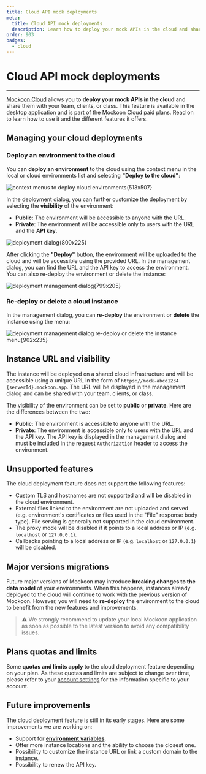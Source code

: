 ```yaml
---
title: Cloud API mock deployments
meta:
  title: Cloud API mock deployments
  description: Learn how to deploy your mock APIs in the cloud and share them with your team, clients, or class, using Mockoon Cloud
order: 903
badges:
  - cloud
---
```


# Cloud API mock deployments

---

[Mockoon Cloud](/cloud/) allows you to **deploy your mock APIs in the cloud** and share them with your team, clients, or class. This feature is available in the desktop application and is part of the Mockoon Cloud paid plans. Read on to learn how to use it and the different features it offers.

## Managing your cloud deployments

### Deploy an environment to the cloud

You can **deploy an environment** to the cloud using the context menu in the local or cloud environments list and selecting **"Deploy to the cloud"**:

![context menus to deploy cloud environments{513x507}](docs-img:deploy-environment-menu.png)

In the deployment dialog, you can further customize the deployment by selecting the **visibility** of the environment:

- **Public**: The environment will be accessible to anyone with the URL.
- **Private**: The environment will be accessible only to users with the URL and the **API key**.

![deployment dialog{800x225}](docs-img:deploy-environment-dialog.png)

After clicking the **"Deploy"** button, the environment will be uploaded to the cloud and will be accessible using the provided URL. In the management dialog, you can find the URL and the API key to access the environment. You can also re-deploy the environment or delete the instance:

![deployment management dialog{799x205}](docs-img:deploy-environment-management-dialog.png)

### Re-deploy or delete a cloud instance

In the management dialog, you can **re-deploy** the environment or **delete** the instance using the menu:

![deployment management dialog re-deploy or delete the instance menu{902x235}](docs-img:deploy-environment-management-menu.png)

## Instance URL and visibility

The instance will be deployed on a shared cloud infrastructure and will be accessible using a unique URL in the form of `https://mock-abcd1234.{serverId}.mockoon.app`. The URL will be displayed in the management dialog and can be shared with your team, clients, or class.

The visibility of the environment can be set to **public** or **private**. Here are the differences between the two:

- **Public**: The environment is accessible to anyone with the URL.
- **Private**: The environment is accessible only to users with the URL and the API key. The API key is displayed in the management dialog and must be included in the request `Authorization` header to access the environment.

## Unsupported features

The cloud deployment feature does not support the following features:

- Custom TLS and hostnames are not supported and will be disabled in the cloud environment.
- External files linked to the environment are not uploaded and served (e.g. environment's certificates or files used in the "File" response body type). File serving is generally not supported in the cloud environment.
- The proxy mode will be disabled if it points to a local address or IP (e.g. `localhost` or `127.0.0.1`).
- Callbacks pointing to a local address or IP (e.g. `localhost` or `127.0.0.1`) will be disabled.

## Major versions migrations

Future major versions of Mockoon may introduce **breaking changes to the data model** of your environments. When this happens, instances already deployed to the cloud will continue to work with the previous version of Mockoon. However, you will need to **re-deploy** the environment to the cloud to benefit from the new features and improvements.

> ⚠️ We strongly recommend to update your local Mockoon application as soon as possible to the latest version to avoid any compatibility issues.

## Plans quotas and limits

Some **quotas and limits apply** to the cloud deployment feature depending on your plan. As these quotas and limits are subject to change over time, please refer to your [account settings](/account/subscription/) for the information specific to your account.

## Future improvements

The cloud deployment feature is still in its early stages. Here are some improvements we are working on:

- Support for [**environment variables**](docs:admin-api/environment-variables).
- Offer more instance locations and the ability to choose the closest one.
- Possibility to customize the instance URL or link a custom domain to the instance.
- Possibility to renew the API key.
